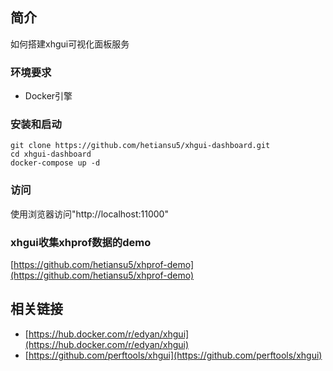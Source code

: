 ## 简介
如何搭建xhgui可视化面板服务

### 环境要求
- Docker引擎

### 安装和启动

```
git clone https://github.com/hetiansu5/xhgui-dashboard.git
cd xhgui-dashboard
docker-compose up -d
```

### 访问
使用浏览器访问"http://localhost:11000" 

### xhgui收集xhprof数据的demo
[https://github.com/hetiansu5/xhprof-demo](https://github.com/hetiansu5/xhprof-demo)

## 相关链接
- [https://hub.docker.com/r/edyan/xhgui](https://hub.docker.com/r/edyan/xhgui)
- [https://github.com/perftools/xhgui](https://github.com/perftools/xhgui)
